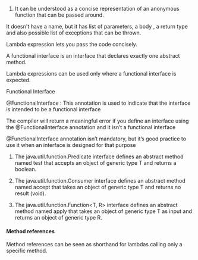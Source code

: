 1. It can be understood as a concise representation of an anonymous function that can be passed around.<br>


It doesn't have  a name, but it has list of parameters, a body , a return type and  also possible list of exceptions that can be thrown.

Lambda expression lets you pass the code concisely.

A functional interface is an interface that declares exactly one abstract method.

Lambda expressions can be used only where a functional interface is expected.



Functional Interface 

@FunctionalInterface :  This annotation is used to indicate that the interface is intended to be a functional interface

The compiler will return a meaningful error if you define an interface using the @FunctionalInterface annotation and it isn’t a functional interface

@FunctionalInterface annotation isn’t mandatory, but it’s good practice to use it when an interface is designed for that purpose

1. The java.util.function.Predicate<T> interface defines an abstract method named test that accepts an object of generic type T and returns a boolean.

2. The java.util.function.Consumer<T> interface defines an abstract method named accept that takes an object of generic type T and returns no result (void).
3. The java.util.function.Function<T, R> interface defines an abstract method named apply that takes an object of generic type T as input and returns an object of generic type R.



#### Method references
Method references can be seen as shorthand for lambdas calling only a specific method. 
